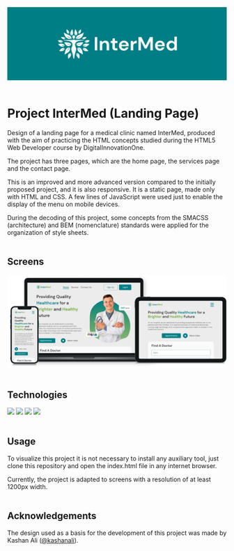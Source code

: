 <div align="center">
  <a href="https://joseferreira-dev.github.io/dio-clinica-intermed/"><img src="banner.png"></a>
</div>
<br>

# Project InterMed (Landing Page)

Design of a landing page for a medical clinic named InterMed, produced with the aim of practicing the HTML concepts studied during the HTML5 Web Developer course by DigitalInnovationOne.

The project has three pages, which are the home page, the services page and the contact page.


This is an improved and more advanced version compared to the initially proposed project, and it is also responsive. It is a static page, made only with HTML and CSS. A few lines of JavaScript were used just to enable the display of the menu on mobile devices.



During the decoding of this project, some concepts from the SMACSS (architecture) and BEM (nomenclature) standards were applied for the organization of style sheets.
<br>
<br>

## Screens

<div align="center">
  <a href="https://joseferreira-dev.github.io/dio-clinica-intermed/"><img src="screens.png"></a>
</div>
<br>

## Technologies

<div align="left">
  <img height="50rem" src="https://cdn.jsdelivr.net/gh/devicons/devicon/icons/html5/html5-plain.svg" />
  <img height="50rem" src="https://cdn.jsdelivr.net/gh/devicons/devicon/icons/css3/css3-plain.svg" />
  <img height="50rem" src="https://cdn.jsdelivr.net/gh/devicons/devicon/icons/figma/figma-original.svg" />
  <img height="50rem" src="https://cdn.jsdelivr.net/gh/devicons/devicon/icons/vscode/vscode-original.svg" />
</div>
<br>

## Usage

To visualize this project it is not necessary to install any auxiliary tool, just clone this repository and open the index.html file in any internet browser.

Currently, the project is adapted to screens with a resolution of at least 1200px width.
<br>
<br>

## Acknowledgements

The design used as a basis for the development of this project was made by Kashan Ali (<a href="https://www.figma.com/@kashanali">@kashanali</a>).
